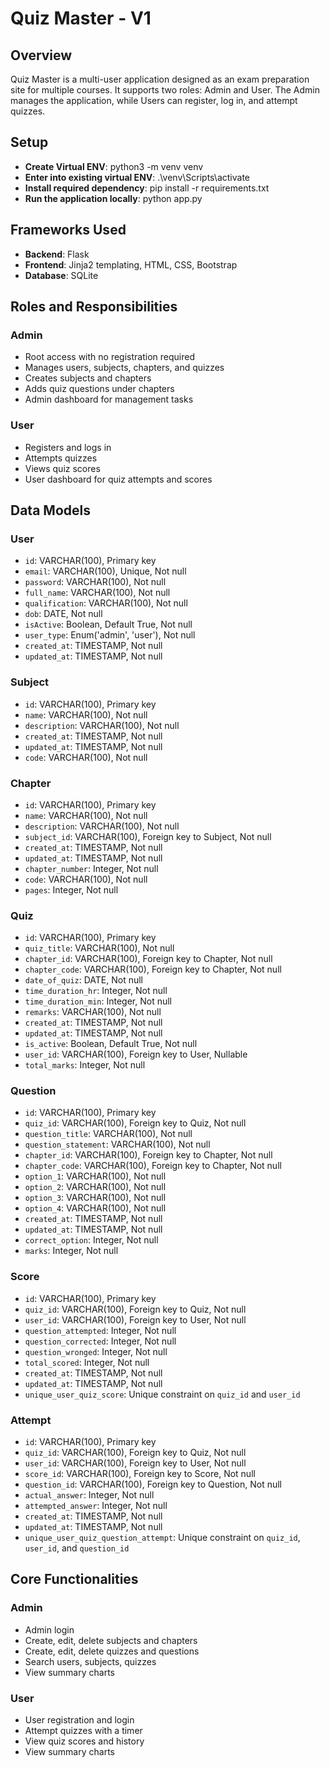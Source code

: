 # Quiz Master - V1

## Overview

Quiz Master is a multi-user application designed as an exam preparation site for multiple courses. It supports two roles: Admin and User. The Admin manages the application, while Users can register, log in, and attempt quizzes.

## Setup

- **Create Virtual ENV**: python3 -m venv venv
- **Enter into existing virtual ENV**: .\venv\Scripts\activate
- **Install required dependency**: pip install -r requirements.txt
- **Run the application locally**: python app.py

## Frameworks Used

- **Backend**: Flask
- **Frontend**: Jinja2 templating, HTML, CSS, Bootstrap
- **Database**: SQLite

## Roles and Responsibilities

### Admin

- Root access with no registration required
- Manages users, subjects, chapters, and quizzes
- Creates subjects and chapters
- Adds quiz questions under chapters
- Admin dashboard for management tasks

### User

- Registers and logs in
- Attempts quizzes
- Views quiz scores
- User dashboard for quiz attempts and scores

## Data Models

### User

- `id`: VARCHAR(100), Primary key
- `email`: VARCHAR(100), Unique, Not null
- `password`: VARCHAR(100), Not null
- `full_name`: VARCHAR(100), Not null
- `qualification`: VARCHAR(100), Not null
- `dob`: DATE, Not null
- `isActive`: Boolean, Default True, Not null
- `user_type`: Enum('admin', 'user'), Not null
- `created_at`: TIMESTAMP, Not null
- `updated_at`: TIMESTAMP, Not null

### Subject

- `id`: VARCHAR(100), Primary key
- `name`: VARCHAR(100), Not null
- `description`: VARCHAR(100), Not null
- `created_at`: TIMESTAMP, Not null
- `updated_at`: TIMESTAMP, Not null
- `code`: VARCHAR(100), Not null

### Chapter

- `id`: VARCHAR(100), Primary key
- `name`: VARCHAR(100), Not null
- `description`: VARCHAR(100), Not null
- `subject_id`: VARCHAR(100), Foreign key to Subject, Not null
- `created_at`: TIMESTAMP, Not null
- `updated_at`: TIMESTAMP, Not null
- `chapter_number`: Integer, Not null
- `code`: VARCHAR(100), Not null
- `pages`: Integer, Not null

### Quiz

- `id`: VARCHAR(100), Primary key
- `quiz_title`: VARCHAR(100), Not null
- `chapter_id`: VARCHAR(100), Foreign key to Chapter, Not null
- `chapter_code`: VARCHAR(100), Foreign key to Chapter, Not null
- `date_of_quiz`: DATE, Not null
- `time_duration_hr`: Integer, Not null
- `time_duration_min`: Integer, Not null
- `remarks`: VARCHAR(100), Not null
- `created_at`: TIMESTAMP, Not null
- `updated_at`: TIMESTAMP, Not null
- `is_active`: Boolean, Default True, Not null
- `user_id`: VARCHAR(100), Foreign key to User, Nullable
- `total_marks`: Integer, Not null

### Question

- `id`: VARCHAR(100), Primary key
- `quiz_id`: VARCHAR(100), Foreign key to Quiz, Not null
- `question_title`: VARCHAR(100), Not null
- `question_statement`: VARCHAR(100), Not null
- `chapter_id`: VARCHAR(100), Foreign key to Chapter, Not null
- `chapter_code`: VARCHAR(100), Foreign key to Chapter, Not null
- `option_1`: VARCHAR(100), Not null
- `option_2`: VARCHAR(100), Not null
- `option_3`: VARCHAR(100), Not null
- `option_4`: VARCHAR(100), Not null
- `created_at`: TIMESTAMP, Not null
- `updated_at`: TIMESTAMP, Not null
- `correct_option`: Integer, Not null
- `marks`: Integer, Not null

### Score

- `id`: VARCHAR(100), Primary key
- `quiz_id`: VARCHAR(100), Foreign key to Quiz, Not null
- `user_id`: VARCHAR(100), Foreign key to User, Not null
- `question_attempted`: Integer, Not null
- `question_corrected`: Integer, Not null
- `question_wronged`: Integer, Not null
- `total_scored`: Integer, Not null
- `created_at`: TIMESTAMP, Not null
- `updated_at`: TIMESTAMP, Not null
- `unique_user_quiz_score`: Unique constraint on `quiz_id` and `user_id`

### Attempt

- `id`: VARCHAR(100), Primary key
- `quiz_id`: VARCHAR(100), Foreign key to Quiz, Not null
- `user_id`: VARCHAR(100), Foreign key to User, Not null
- `score_id`: VARCHAR(100), Foreign key to Score, Not null
- `question_id`: VARCHAR(100), Foreign key to Question, Not null
- `actual_answer`: Integer, Not null
- `attempted_answer`: Integer, Not null
- `created_at`: TIMESTAMP, Not null
- `updated_at`: TIMESTAMP, Not null
- `unique_user_quiz_question_attempt`: Unique constraint on `quiz_id`, `user_id`, and `question_id`

## Core Functionalities

### Admin

- Admin login
- Create, edit, delete subjects and chapters
- Create, edit, delete quizzes and questions
- Search users, subjects, quizzes
- View summary charts

### User

- User registration and login
- Attempt quizzes with a timer
- View quiz scores and history
- View summary charts
